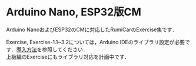 # Arduino Nano, ESP32版CM

Arduino NanoおよびESP32のCMに対応したRumiCarのExercise集です．

Exercise, Exercise-1.1~3.2については，Arduino IDEのライブラリ設定が必要です．[導入方法](./Libraries/README.md)を参照してください．    
上級編のExerciseにもライブラリ対応を計画中です．

